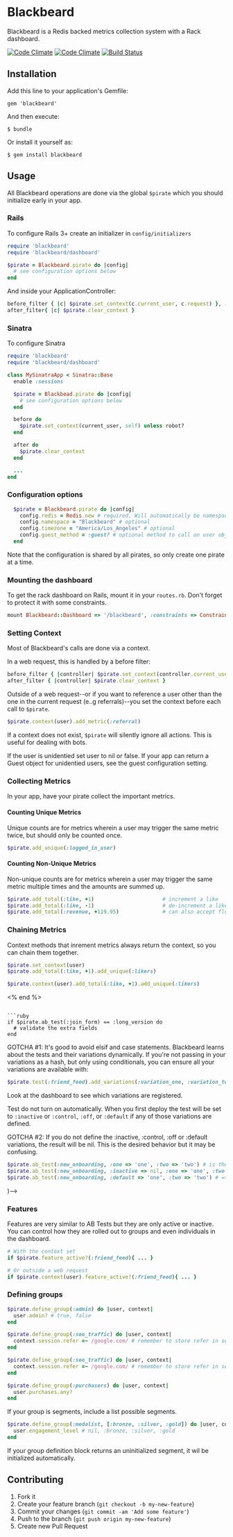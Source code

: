 # Blackbeard

Blackbeard is a Redis backed metrics collection system with a Rack dashboard.

[![Code Climate](https://codeclimate.com/repos/5300f44be30ba0790d01b5a7/badges/b912a89a38a56f61398a/gpa.png)](https://codeclimate.com/repos/5300f44be30ba0790d01b5a7/feed) [![Code Climate](https://codeclimate.com/repos/5300f44be30ba0790d01b5a7/badges/b912a89a38a56f61398a/coverage.png)](https://codeclimate.com/repos/5300f44be30ba0790d01b5a7/feed) [![Build Status](https://travis-ci.org/goldstar/blackbeard.png?branch=master)](https://travis-ci.org/goldstar/blackbeard)

## Installation

Add this line to your application's Gemfile:

    gem 'blackbeard'

And then execute:

    $ bundle

Or install it yourself as:

    $ gem install blackbeard

## Usage

All Blackbeard operations are done via the global `$pirate` which you should initialize early in your app.

### Rails

To configure Rails 3+ create an initializer in `config/initializers`

```ruby
require 'blackbeard'
require 'blackbeard/dashboard'

$pirate = Blackbeard.pirate do |config|
  # see configuration options below
end
```

And inside your ApplicationController:

```ruby
before_filter { |c| $pirate.set_context(c.current_user, c.request) }, :unless => robot?
after_filter{ |c| $pirate.clear_context }
```

### Sinatra

To configure Sinatra

```ruby
require 'blackbeard'
require 'blackbeard/dashboard'

class MySinatraApp < Sinatra::Base
  enable :sessions

  $pirate = Blackbead.pirate do |config|
    # see configuration options below
  end

  before do
    $pirate.set_context(current_user, self) unless robot?
  end

  after do
    $pirate.clear_context
  end

  ...
end
```

### Configuration options

```ruby
  $pirate = Blackbeard.pirate do |config|
    config.redis = Redis.new # required. Will automatically be namespaced.
    config.namespace = "Blackbeard" # optional
    config.timezone = "America/Los_Angeles" # optional
    config.guest_method = :guest? # optional method to call on user objects if they are guests or visitors
  end
```

Note that the configuration is shared by all pirates, so only create one pirate at a time.

### Mounting the dashboard

To get the rack dashboard on Rails, mount it in your `routes.rb`. Don't forget to protect it with some constraints.

```ruby
mount Blackbeard::Dashboard => '/blackbeard', :constraints => ConstraintClassYouCreate.new
```

### Setting Context

Most of Blackbeard's calls are done via a context.

In a web request, this is handled by a before filter:

```ruby
before_filter { |controller| $pirate.set_context(controller.current_user, controller) }, :unless => robot?
after_filter { |controller| $pirate.clear_context }
```

Outside of a web request--or if you want to reference a user other than the one in the current request (e..g referrals)--you set the context before each call to `$pirate`.

```ruby
$pirate.context(user).add_metric(:referral)
```

If a context does not exist, `$pirate` will silently ignore all actions. This is useful for dealing with bots.

If the user is unidentied set user to nil or false. If your app can return a Guest object for unidentied users, see the guest configuration setting.

### Collecting Metrics

In your app, have your pirate collect the important metrics.

#### Counting Unique Metrics

Unique counts are for metrics wherein a user may trigger the same metric twice, but should only be counted once.

```ruby
$pirate.add_unique(:logged_in_user)
```

#### Counting Non-Unique Metrics

Non-unique counts are for metrics wherein a user may trigger the same metric multiple times and the amounts are summed up.

```ruby
$pirate.add_total(:like, +1)                      # increment a like
$pirate.add_total(:like, -1)                      # de-increment a like
$pirate.add_total(:revenue, +119.95)              # can also accept floats
```

### Chaining Metrics

Context methods that inrement metrics always return the context, so you can chain them together.

```ruby
$pirate.set_context(user)
$pirate.add_total(:like, +1).add_unique(:likers)

$pirate.context(user).add_total(:like, +1).add_unique(:likers)
```


<!--( Not ready for prime time

### Defining AB Tests

AB tests are defined in your views, controller or anywhere in your app via the global $pirate.  There is no configuration necessary (but see the gotcha below).


In a view:

```erb
<%= $pirate.ab_test(:new_onboarding, :control => '/onboarding', :welcome_flow => '/welcome') %>
```

In a controller:

```ruby
@onboarding_path = $pirate.ab_test(:new_onboarding, :control => '/onboarding', :welcome_flow => '/welcome') %>
```

You can call the test multiple times with different variations:

```ruby
@button_bg_color = $pirate.ab_test(:button_color, :control => "#FFF", :black => "#000")
@button_text_color = $pirate.ab_test(:button_color, :control => "#CCC", :black => "#FFF")
```

The best things to test are the biggest things that don't fit into a hash of options:

```erb
<% if $pirate.ab_test(:join_form) == :long_version do %>
  <!-- extra field here -->
<% end %>
```

```ruby
if $pirate.ab_test(:join_form) == :long_version do
  # validate the extra fields
end
```

GOTCHA #1:  It's good to avoid elsif and case statements. Blackbeard learns about the tests and their variations dynamically. If you're not passing in your variations as a hash, but only using conditionals, you can ensure all your variations are available with:

```ruby
$pirate.test(:friend_feed).add_variations(:variation_one, :variation_two, ...)
```

Look at the dashboard to see which variations are registered.

Test do not turn on automatically. When you first deploy the test will be set to `:inactive` or `:control`, `:off`, or `:default` if any of those variations are defined.

GOTCHA #2:  If you do not define the :inactive, :control, :off or :default variations, the result will be nil. This is the desired behavior but it may be confusing.

```ruby
$pirate.ab_test(:new_onboarding, :one => 'one', :two => 'two') # is the same as the next line
$pirate.ab_test(:new_onboarding, :inactive => nil, :one => 'one', :two => 'two') # nil when test is inactive
$pirate.ab_test(:new_onboarding, :default => 'one', :two => 'two') # => 'one' when test is inactive
```
)-->

### Features

Features are very similar to AB Tests but they are only active or inactive. You can control how they are rolled out to groups and even individuals in the dashboard.

```ruby
# With the context set
if $pirate.feature_active?(:friend_feed){ ... }

# Or outside a web request
if $pirate.context(user).feature_active?(:friend_feed){ ... }
```

### Defining groups

```ruby
$pirate.define_group(:admin) do |user, context|
  user.admin? # true, false
end

$pirate.define_group(:seo_traffic) do |user, context|
  context.session.refer =~ /google.com/ # remember to store refer in sessions
end

$pirate.define_group(:seo_traffic) do |user, context|
  context.session.refer =~ /google.com/ # remember to store refer in sessions
end

$pirate.define_group(:purchasers) do |user, context|
  user.purchases.any?
end
```

If your group is segments, include a list possible segments.

```ruby
$pirate.define_group(:medalist, [:bronze, :silver, :gold]) do |user, context|
  user.engagement_level # nil, :bronze, :silver, :gold
end
```

If your group definition block returns an uninitialized segment, it wil be initialized automatically.

## Contributing

1. Fork it
2. Create your feature branch (`git checkout -b my-new-feature`)
3. Commit your changes (`git commit -am 'Add some feature'`)
4. Push to the branch (`git push origin my-new-feature`)
5. Create new Pull Request
